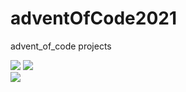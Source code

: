 # adventOfCode2021
advent_of_code projects

![](https://img.shields.io/badge/day%20📅-2-blue)
![](https://img.shields.io/badge/stars%20⭐-4-yellow)	
![](https://img.shields.io/badge/days%20completed-2-red)
